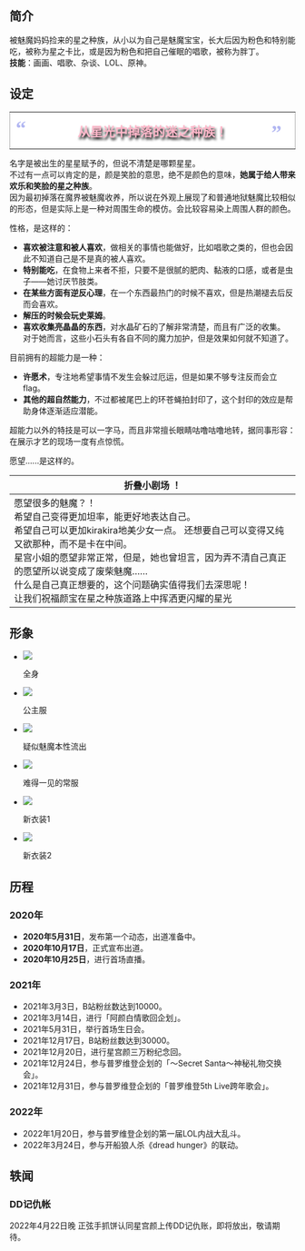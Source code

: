 ## 简介

被魅魔妈妈捡来的星之种族，从小以为自己是魅魔宝宝，长大后因为粉色和特别能吃，被称为星之卡比，或是因为粉色和把自己催眠的唱歌，被称为胖丁。  
**技能**：画画、唱歌、杂谈、LOL、原神。

## 设定

<table style="display: table; border-collapse: collapse; margin: auto; background-color:white; border: 1px solid #AAAAAA;"><tbody><tr><td style="vertical-align: top; color:#B2B7F2; font-size:36px; font-family:'Times New Roman',serif; font-weight:bold; text-align:left; padding:10px 10px; line-height:100%">“</td><td style="text-align: left; padding: 1em; vertical-align: middle;"><center><b><span style="font-size: 22px; color: #FFB8CA; text-shadow: #000000 2px 4px 4px;">从星光中掉落的迷之种族！</span></b></center></td><td style="vertical-align: bottom; color:#B2B7F2; font-size:36px; font-family:'Times New Roman',serif; font-weight:bold; text-align:left; padding:10px 10px; line-height:100%">”</td></tr></tbody></table>

名字是被出生的星星赋予的，但说不清楚是哪颗星星。  
不过有一点可以肯定的是，颜是笑脸的意思，绝不是颜色的意味，**她属于给人带来欢乐和笑脸的星之种族**。  
因为最初掉落在魔界被魅魔收养，所以说在外观上展现了和普通地狱魅魔比较相似的形态，但是实际上是一种对周围生命的模仿。会比较容易染上周围人群的颜色。

性格，是这样的：

-   **喜欢被注意和被人喜欢**，做相关的事情也能做好，比如唱歌之类的，但也会因此不知道自己是不是真的被人喜欢。
-   **特别能吃**，在食物上来者不拒，只要不是很腻的肥肉、黏液的口感，或者是虫子——她讨厌节肢类。
-   **在某些方面有逆反心理**，在一个东西最热门的时候不喜欢，但是热潮褪去后反而会喜欢。
-   **解压的时候会玩史莱姆**。
-   **喜欢收集亮晶晶的东西**，对水晶矿石的了解非常清楚，而且有广泛的收集。  
    对于她而言，这些小石头有各自不同的魔力加护，但是效果如何就不知道了。

目前拥有的超能力是一种：

-   **许愿术**，专注地希望事情不发生会躲过厄运，但是如果不够专注反而会立flag。
-   **其他的超自然能力**，不过都被尾巴上的环苍蝇拍封印了，这个封印的效应是帮助身体逐渐适应潜能。

超能力以外的特技是可以一字马，而且非常擅长眼睛咕噜咕噜地转，据同事形容：在展示才艺的现场一度有点惊慌。

愿望......是这样的。

| 折叠小剧场 ！                                                |
| ------------------------------------------------------------ |
| 愿望很多的魅魔？！<br/>希望自己变得更加坦率，能更好地表达自己。  <br/>希望自己可以更加kirakira地美少女一点。 还想要自己可以变得又纯又欲那种，而不是卡在中间。  <br/>星宫小姐的愿望非常正常，但是，她也曾坦言，因为弄不清自己真正的愿望所以说变成了废柴魅魔……  <br/>什么是自己真正想要的，这个问题确实值得我们去深思呢！  <br/>让我们祝福颜宝在星之种族道路上中挥洒更闪耀的星光 |

## 形象

- [![](https://s2.loli.net/2022/04/30/tphOgEX1Cz6H5SA.jpg)](https://zh.moegirl.org.cn/File:%E6%98%9F%E5%AE%AB%E9%A2%9C_%E5%85%A8%E8%BA%AB.jpg)

  全身

- [![](https://s2.loli.net/2022/04/30/cflS4iO5nxLrRAj.jpg)](https://zh.moegirl.org.cn/File:%E6%98%9F%E5%AE%AB%E9%87%8E_%E5%85%AC%E4%B8%BB%E6%9C%8D.jpg)

  公主服

- [![](https://s2.loli.net/2022/04/30/Lm2qb5E4puAOjwP.jpg)](https://zh.moegirl.org.cn/File:%E6%98%9F%E5%AE%AB%E9%87%8E_%E9%AD%85%E9%AD%94.jpg)

  疑似魅魔本性流出

- [![](https://s2.loli.net/2022/04/30/XPwS4Ns5i69OnCg.png)](https://zh.moegirl.org.cn/File:%E6%98%9F%E5%AE%AB%E9%A2%9C_%E5%B8%B8%E6%9C%8D.png)

  难得一见的常服

- [![](https://s2.loli.net/2022/04/30/ktYAdlxV2hyoFru.png)](https://zh.moegirl.org.cn/File:%E6%98%9F%E5%AE%AB%E9%A2%9C_%E6%96%B0%E6%9C%8D%E8%A3%851.png)

  新衣装1

- [![](https://s2.loli.net/2022/04/30/acthfJM7pk6NYyG.png)](https://zh.moegirl.org.cn/File:%E6%98%9F%E5%AE%AB%E9%A2%9C_%E6%96%B0%E6%9C%8D%E8%A3%852.png)

  新衣装2

## 历程

### 2020年

-   **2020年5月31日**，发布第一个动态，出道准备中。
-   **2020年10月17日**，正式宣布出道。
-   **2020年10月25日**，进行首场直播。

### 2021年

-   2021年3月3日，B站粉丝数达到10000。
-   2021年3月14日，进行「阿颜白情歌回企划」。
-   2021年5月31日，举行首场生日会。
-   2021年12月17日，B站粉丝数达到30000。
-   2021年12月20日，进行星宫颜三万粉纪念回。
-   2021年12月24日，参与普罗维登企划的「～Secret Santa～神秘礼物交换会」。
-   2021年12月31日，参与普罗维登企划的「普罗维登5th Live跨年歌会」。

### 2022年

-   2022年1月20日，参与普罗维登企划的第一届LOL内战大乱斗。
-   2022年3月24日，参与开船狼人杀《dread hunger》的联动。

## 轶闻

### DD记仇帐

2022年4月22日晚 正弦手抓饼认同星宫颜上传DD记仇账，即将放出，敬请期待。